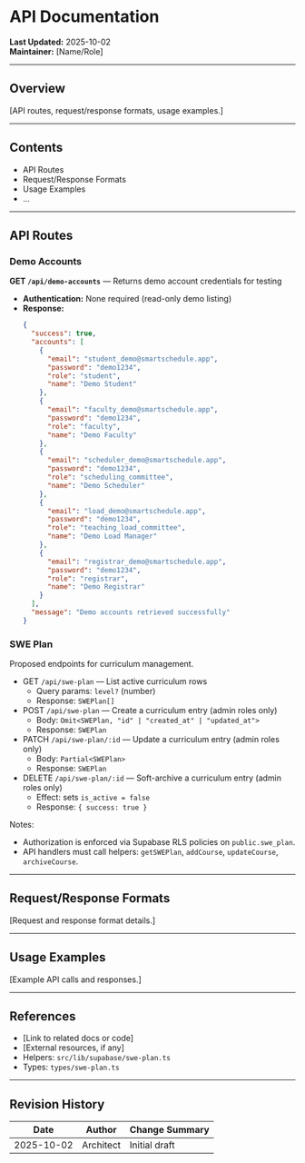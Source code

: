 # API Documentation

**Last Updated:** 2025-10-02  
**Maintainer:** [Name/Role]

---

## Overview

[API routes, request/response formats, usage examples.]

---

## Contents

- API Routes
- Request/Response Formats
- Usage Examples
- ...

---

## API Routes

### Demo Accounts

**GET `/api/demo-accounts`** — Returns demo account credentials for testing

- **Authentication:** None required (read-only demo listing)
- **Response:**
  ```json
  {
    "success": true,
    "accounts": [
      {
        "email": "student_demo@smartschedule.app",
        "password": "demo1234",
        "role": "student",
        "name": "Demo Student"
      },
      {
        "email": "faculty_demo@smartschedule.app",
        "password": "demo1234",
        "role": "faculty",
        "name": "Demo Faculty"
      },
      {
        "email": "scheduler_demo@smartschedule.app",
        "password": "demo1234",
        "role": "scheduling_committee",
        "name": "Demo Scheduler"
      },
      {
        "email": "load_demo@smartschedule.app",
        "password": "demo1234",
        "role": "teaching_load_committee",
        "name": "Demo Load Manager"
      },
      {
        "email": "registrar_demo@smartschedule.app",
        "password": "demo1234",
        "role": "registrar",
        "name": "Demo Registrar"
      }
    ],
    "message": "Demo accounts retrieved successfully"
  }
  ```

### SWE Plan

Proposed endpoints for curriculum management.

- GET `/api/swe-plan` — List active curriculum rows
  - Query params: `level?` (number)
  - Response: `SWEPlan[]`
- POST `/api/swe-plan` — Create a curriculum entry (admin roles only)
  - Body: `Omit<SWEPlan, "id" | "created_at" | "updated_at">`
  - Response: `SWEPlan`
- PATCH `/api/swe-plan/:id` — Update a curriculum entry (admin roles only)
  - Body: `Partial<SWEPlan>`
  - Response: `SWEPlan`
- DELETE `/api/swe-plan/:id` — Soft-archive a curriculum entry (admin roles only)
  - Effect: sets `is_active = false`
  - Response: `{ success: true }`

Notes:

- Authorization is enforced via Supabase RLS policies on `public.swe_plan`.
- API handlers must call helpers: `getSWEPlan`, `addCourse`, `updateCourse`, `archiveCourse`.

---

## Request/Response Formats

[Request and response format details.]

---

## Usage Examples

[Example API calls and responses.]

---

## References

- [Link to related docs or code]
- [External resources, if any]
- Helpers: `src/lib/supabase/swe-plan.ts`
- Types: `types/swe-plan.ts`

---

## Revision History

| Date       | Author    | Change Summary |
| ---------- | --------- | -------------- |
| 2025-10-02 | Architect | Initial draft  |
